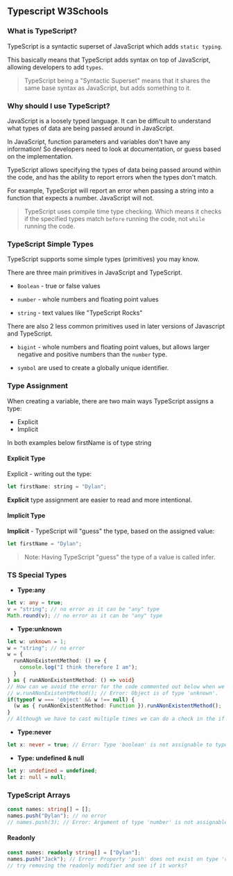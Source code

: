 ## Typescript W3Schools

### What is TypeScript?
TypeScript is a syntactic superset of JavaScript which adds `static typing`.

This basically means that TypeScript adds syntax on top of JavaScript, allowing developers to add `types`.

> TypeScript being a "Syntactic Superset" means that it shares the same base syntax as JavaScript, but adds something to it.

### Why should I use TypeScript?
JavaScript is a loosely typed language. It can be difficult to understand what types of data are being passed around in JavaScript.

In JavaScript, function parameters and variables don't have any information! So developers need to look at documentation, or guess based on the implementation.

TypeScript allows specifying the types of data being passed around within the code, and has the ability to report errors when the types don't match.

For example, TypeScript will report an error when passing a string into a function that expects a number. JavaScript will not.

> TypeScript uses compile time type checking. Which means it checks if the specified types match `before` running the code, not `while` running the code.

### TypeScript Simple Types
TypeScript supports some simple types (primitives) you may know.

There are three main primitives in JavaScript and TypeScript.

- `Boolean` - true or false values

- `number` - whole numbers and floating point values

- `string` - text values like "TypeScript Rocks"

There are also 2 less common primitives used in later versions of Javascript and TypeScript.

- `bigint` - whole numbers and floating point values, but allows larger negative and positive numbers than the `number` type.

- `symbol` are used to create a globally unique identifier.

### Type Assignment

When creating a variable, there are two main ways TypeScript assigns a type:

- Explicit
- Implicit

In both examples below firstName is of type string

#### Explicit Type
Explicit - writing out the type:
```js
let firstName: string = "Dylan";
```
__Explicit__ type assignment are easier to read and more intentional.

#### Implicit Type
__Implicit__ - TypeScript will "guess" the type, based on the assigned value:
```js
let firstName = "Dylan";
```
> Note: Having TypeScript "guess" the type of a value is called infer.

### TS Special Types
- __Type:any__
```ts
let v: any = true;
v = "string"; // no error as it can be "any" type
Math.round(v); // no error as it can be "any" type
```

- __Type:unknown__
```ts
let w: unknown = 1;
w = "string"; // no error
w = {
  runANonExistentMethod: () => {
    console.log("I think therefore I am");
  }
} as { runANonExistentMethod: () => void}
// How can we avoid the error for the code commented out below when we don't know the type?
// w.runANonExistentMethod(); // Error: Object is of type 'unknown'.
if(typeof w === 'object' && w !== null) {
  (w as { runANonExistentMethod: Function }).runANonExistentMethod();
}
// Although we have to cast multiple times we can do a check in the if to secure our type and have a safer casting
```

- __Type:never__
```ts
let x: never = true; // Error: Type 'boolean' is not assignable to type 'never'.
```

- __Type: undefined & null__
```ts
let y: undefined = undefined;
let z: null = null;
```

### TypeScript Arrays
```ts
const names: string[] = [];
names.push("Dylan"); // no error
// names.push(3); // Error: Argument of type 'number' is not assignable to parameter of type 'string'.
```

#### Readonly
```ts
const names: readonly string[] = ["Dylan"];
names.push("Jack"); // Error: Property 'push' does not exist on type 'readonly string[]'.
// try removing the readonly modifier and see if it works?
```